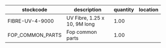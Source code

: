 |stockcode|description|quantity|location|
|---------|-----------|--------|--------|
|FIBRE-UV-4-9000|UV Fibre, 1.25 x 10, 9M long|1.00||
|FOP_COMMON_PARTS|Fop common parts|1.00||
